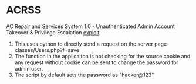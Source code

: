 # ACRSS
AC Repair and Services System 1.0 - Unauthenticated Admin Account Takeover &amp; Privilege Escalation
[exploit](https://github.com/PurrPixel/ACRSS/blob/main/acrss.jpg?raw=true)
1. This uses python to directly send a request on the server page classes/Users.php?f=save
2. The function in the applicaiton is not checking for the source cookie and any request without cookie can be sent to change the password for admin user.
3. The script by default sets the password as "hacker@123"
